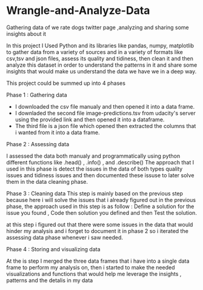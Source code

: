 # Wrangle-and-Analyze-Data
Gathering data of we rate dogs twitter page ,analyzing and sharing some insights about it

In this project I Used Python and its libraries like pandas, numpy, matplotlib to gather data from a variety of sources and in a variety of formats like csv,tsv and json files, assess its quality and tidiness, then clean it and then analyze this dataset in order to understand the patterns in it and share some insights that would make us understand the data we have we in a deep way.

This project could be summed up into 4 phases

Phase 1 : Gathering data 
- I downloaded the csv file manualy and then opened it into a data frame.
- I downladed the second file image-predictions.tsv from udacity's server using the provided link and then opened it into a dataframe.
- The third file is a json file which opened then extracted the columns that i wanted from it into a data frame.

Phase 2 : Assessing data

I assessed the data both manualy and programmatically using python different functions like .head() , .info() , and .describe()
The approach that I used in this phase is detect the issues in the data of both types quality issues and tidiness issues and then documented these issuse to later solve them in the data cleaning phase.

Phase 3 : Cleaning data
This step is mainly based on the previous step because here i will solve the issues that i already figured out in the previous phase, the approach used in this step is as follow : Define a solution for the issue you found , Code then solution you defined and then Test the solution.

at this step i figured out that there were some issues in the data that would hinder my analysis and i forget to document it in phase 2 so i iterated the assessing data phase whenever i saw needed.

Phase 4 : Storing and visualizing data

At the is step I merged the three data frames that i have into a single data frame to perform my analysis on, then i started to make the needed visualizations and functions that would help me leverage the insights , patterns and the detalis in my data



